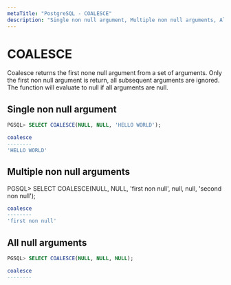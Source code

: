 ```yaml
---
metaTitle: "PostgreSQL - COALESCE"
description: "Single non null argument, Multiple non null arguments, All null arguments"
---
```


# COALESCE


Coalesce returns the first none null argument from a set of arguments.
Only the first non null argument is return, all subsequent arguments are ignored.
The function will evaluate to null if all arguments are null.



## Single non null argument


```sql
PGSQL> SELECT COALESCE(NULL, NULL, 'HELLO WORLD');

coalesce
--------
'HELLO WORLD'

```



## Multiple non null arguments


PGSQL> SELECT COALESCE(NULL, NULL, 'first non null', null, null, 'second non null');

```sql
coalesce
--------
'first non null'

```



## All null arguments


```sql
PGSQL> SELECT COALESCE(NULL, NULL, NULL);

coalesce
--------

```

